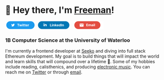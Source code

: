 # 👋 Hey there, I'm [Freeman](https://freemanjiang.com/)!

<a href="https://twitter.com/freemanxjiang" title="Twitter" target="_blank"><img src="/assets/TwitterSM.svg"  height="25" aria-hidden="true"></a> <a href="google.com" title="This is a test"><img src="/assets/LinkedInSM.svg" height="25" aria-hidden="true" style="margin-right: 5px;"></a> <a href="google.com" title="This is a test"><img src="/assets/GmailSM.svg" height="25" aria-hidden="true"></a>
### 1B Computer Science at the University of Waterloo 

I'm currently a frontend developer at [Seeko](https://www.getseeko.com/) and diving into full stack Ethereum development. My goal is to build things that will impact the world and learn skills that will compound over a lifetime 🚀. Some of my hobbies include reading, calisthenics, and producing [electronic music](https://www.youtube.com/channel/UCPoov46cB1Ae7XQzM6wM_Jw). You can reach me on [Twitter](https://twitter.com/freemanxjiang) or through [email](mailto:freeman.jiang.ca@gmail.com).
